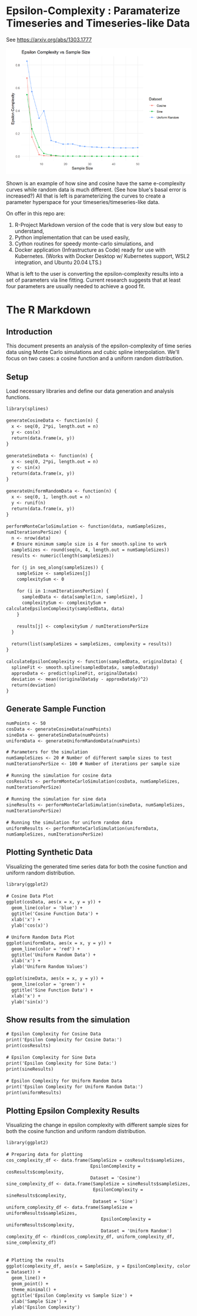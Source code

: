 # Epsilon-Complexity : Paramaterize Timeseries and Timeseries-like Data

See https://arxiv.org/abs/1303.1777

![The curve genrated by the code](https://raw.githubusercontent.com/subsilico/ecomplexity/main/ecomplexitycurve.png)

Shown is an example of how sine and cosine have the same e-complexity curves while random data is much different. (See how blue's basal error is increased?) All that is left is parameterizing the curves to create a parameter hyperspace for your timeseries/timeseries-like data. 

On offer in this repo are: 
1) R-Project Markdown version of the code that is very slow but easy to understand,
2) Python implementation that can be used easily,
3) Cython routines for speedy monte-carlo simulations, and
4) Docker application (Infrastructure as Code) ready for use with Kubernetes. (Works with Docker Desktop w/ Kubernetes support, WSL2 integration, and Ubuntu 20.04 LTS.)

What is left to the user is converting the epsilon-complexity results into a set of parameters via line fitting. Current research suggests that at least four parameters are usually needed to achieve a good fit.

# The R Markdown

## Introduction

This document presents an analysis of the epsilon-complexity of time series data using Monte Carlo simulations and cubic spline interpolation. We'll focus on two cases: a cosine function and a uniform random distribution.

## Setup

Load necessary libraries and define our data generation and analysis functions.

```{r setup}
library(splines)

generateCosineData <- function(n) {
  x <- seq(0, 2*pi, length.out = n)
  y <- cos(x)
  return(data.frame(x, y))
}

generateSineData <- function(n) {
  x <- seq(0, 2*pi, length.out = n)
  y <- sin(x)
  return(data.frame(x, y))
}

generateUniformRandomData <- function(n) {
  x <- seq(0, 1, length.out = n)
  y <- runif(n)
  return(data.frame(x, y))
}

performMonteCarloSimulation <- function(data, numSampleSizes, numIterationsPerSize) {
  n <- nrow(data)
  # Ensure minimum sample size is 4 for smooth.spline to work
  sampleSizes <- round(seq(n, 4, length.out = numSampleSizes))
  results <- numeric(length(sampleSizes))

  for (j in seq_along(sampleSizes)) {
    sampleSize <- sampleSizes[j]
    complexitySum <- 0

    for (i in 1:numIterationsPerSize) {
      sampledData <- data[sample(1:n, sampleSize), ]
      complexitySum <- complexitySum + calculateEpsilonComplexity(sampledData, data)
    }

    results[j] <- complexitySum / numIterationsPerSize
  }

  return(list(sampleSizes = sampleSizes, complexity = results))
}

calculateEpsilonComplexity <- function(sampledData, originalData) {
  splineFit <- smooth.spline(sampledData$x, sampledData$y)
  approxData <- predict(splineFit, originalData$x)
  deviation <- mean((originalData$y - approxData$y)^2)
  return(deviation)
}
```

## Generate Sample Function
```{r generate}
numPoints <- 50
cosData <- generateCosineData(numPoints)
sineData <- generateSineData(numPoints)
uniformData <- generateUniformRandomData(numPoints)
```

```{r run-simulation}
# Parameters for the simulation
numSampleSizes <- 20 # Number of different sample sizes to test
numIterationsPerSize <- 100 # Number of iterations per sample size

# Running the simulation for cosine data
cosResults <- performMonteCarloSimulation(cosData, numSampleSizes, numIterationsPerSize)

# Running the simulation for sine data
sineResults <- performMonteCarloSimulation(sineData, numSampleSizes, numIterationsPerSize)

# Running the simulation for uniform random data
uniformResults <- performMonteCarloSimulation(uniformData, numSampleSizes, numIterationsPerSize)
```

## Plotting Synthetic Data

Visualizing the generated time series data for both the cosine function and uniform random distribution.

```{r plot-synthetic-data}
library(ggplot2)

# Cosine Data Plot
ggplot(cosData, aes(x = x, y = y)) +
  geom_line(color = 'blue') +
  ggtitle('Cosine Function Data') +
  xlab('x') +
  ylab('cos(x)')

# Uniform Random Data Plot
ggplot(uniformData, aes(x = x, y = y)) +
  geom_line(color = 'red') +
  ggtitle('Uniform Random Data') +
  xlab('x') +
  ylab('Uniform Random Values')

ggplot(sineData, aes(x = x, y = y)) +
  geom_line(color = 'green') +
  ggtitle('Sine Function Data') +
  xlab('x') +
  ylab('sin(x)')

```



## Show results from the simulation

```{r}
# Epsilon Complexity for Cosine Data
print('Epsilon Complexity for Cosine Data:')
print(cosResults)

# Epsilon Complexity for Sine Data
print('Epsilon Complexity for Sine Data:')
print(sineResults)

# Epsilon Complexity for Uniform Random Data
print('Epsilon Complexity for Uniform Random Data:')
print(uniformResults)
```

## Plotting Epsilon Complexity Results

Visualizing the change in epsilon complexity with different sample sizes for both the cosine function and uniform random distribution.

```{r plot-epsilon-complexity}
library(ggplot2)

# Preparing data for plotting
cos_complexity_df <- data.frame(SampleSize = cosResults$sampleSizes, 
                                EpsilonComplexity = cosResults$complexity, 
                                Dataset = 'Cosine')
sine_complexity_df <- data.frame(SampleSize = sineResults$sampleSizes, 
                                 EpsilonComplexity = sineResults$complexity, 
                                 Dataset = 'Sine')
uniform_complexity_df <- data.frame(SampleSize = uniformResults$sampleSizes, 
                                    EpsilonComplexity = uniformResults$complexity, 
                                    Dataset = 'Uniform Random')
complexity_df <- rbind(cos_complexity_df, uniform_complexity_df, sine_complexity_df)


# Plotting the results
ggplot(complexity_df, aes(x = SampleSize, y = EpsilonComplexity, color = Dataset)) +
  geom_line() +
  geom_point() +
  theme_minimal() +
  ggtitle('Epsilon Complexity vs Sample Size') +
  xlab('Sample Size') +
  ylab('Epsilon Complexity')
```
